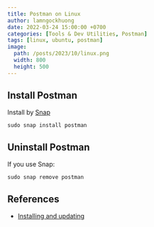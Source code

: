 ```yaml
---
title: Postman on Linux
author: lamngockhuong
date: 2022-03-24 15:00:00 +0700
categories: [Tools & Dev Utilities, Postman]
tags: [linux, ubuntu, postman]
image:
  path: /posts/2023/10/linux.png
  width: 800
  height: 500
---
```

## Install Postman

Install by [Snap](https://snapcraft.io/postman)

```console
sudo snap install postman
```

## Uninstall Postman

If you use Snap:

```console
sudo snap remove postman
```

## References

+ [Installing and updating](https://learning.postman.com/docs/getting-started/installation-and-updates/#installing-postman-on-linux)
